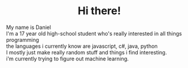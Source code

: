 <h1 align="center">Hi there!</h1>
<p>
  My name is Daniel<br>
  I'm a 17 year old high-school student who's really interested in all things programming<br>
  the languages i currently know are javascript, c#, java, python<br>
  I mostly just make really random stuff and things i find interesting.<br>
  i'm currently trying to figure out machine learning.
</p>

